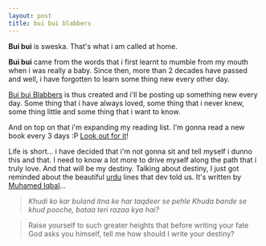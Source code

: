 ```yaml
---
layout: post
title: bui bui blabbers
---
```


**Bui bui** is sweska. That's what i am called at home.

**Bui bui** came from the words that i first learnt to mumble from my mouth when i was really a baby. Since then, more than 2 decades have passed and well, i have forgotten to learn some thing new every other day.

[Bui bui Blabbers](http://share.sweska.net/) is thus created and i'll be posting up something new every day. Some thing that i have always loved, some thing that i never knew, some thing little and some thing that i want to know.

And on top on that i'm expanding my reading list. I'm gonna read a new book every 3 days :P [Look out for it](http://share.sweska.net/category/book-reviews/)!

Life is short... i have decided that i'm not gonna sit and tell myself i dunno this and that. I need to know a lot more to drive myself along the path that i truly love. And that will be my destiny. Talking about destiny, I just got reminded about the beautiful [urdu](http://en.wikipedia.org/wiki/Urdu) lines that dev told us. It's written by [Muhamed Iqbal](http://en.wikipedia.org/wiki/Allama_Iqbal)...

>  

> _Khudi ko kar buland itna ke har taqdeer se pehle Khuda bande se khud pooche, bataa teri razaa kya hai?_

> Raise yourself to such greater heights that before writing your fate God asks you himself, tell me how should I write your destiny? 

